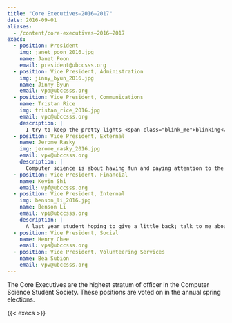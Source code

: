 ```yaml
---
title: "Core Executives—2016–2017"
date: 2016-09-01
aliases:
  - /content/core-executives—2016–2017
execs:
  - position: President
    img: janet_poon_2016.jpg
    name: Janet Poon
    email: president@ubccsss.org
  - position: Vice President, Administration
    img: jinny_byun_2016.jpg
    name: Jinny Byun
    email: vpa@ubccsss.org
  - position: Vice President, Communications
    name: Tristan Rice
    img: tristan_rice_2016.jpg
    email: vpc@ubccsss.org
    description: |
      I try to keep the pretty lights <span class="blink_me">blinking</span>.
  - position: Vice President, External
    name: Jerome Rasky
    img: jerome_rasky_2016.jpg
    email: vpx@ubccsss.org
    description: |
      Computer science is about having fun and paying attention to the details. Bring an interesting story and a tough challenge and you'll have me hooked.
  - position: Vice President, Financial
    name: Kevin Shi
    email: vpf@ubccsss.org
  - position: Vice President, Internal
    img: benson_li_2016.jpg
    name: Benson Li
    email: vpi@ubccsss.org
    description: |
      A last year student hoping to give a little back; talk to me about art, job/interview advice, or anything cube related.
  - position: Vice President, Social
    name: Henry Chee
    email: vps@ubccsss.org
  - position: Vice President, Volunteering Services
    name: Bea Subion
    email: vpv@ubccsss.org
---
```


<style>
.blink_me {
  animation: blinker 1s linear infinite;
  color: #f00;
}
@keyframes blinker {
  33% { color: #0f0; }
  66% { color: #00f; }
}
</style>

The Core Executives are the highest stratum of officer in the Computer Science Student Society. These positions are voted on in the annual spring elections.

{{< execs >}}
